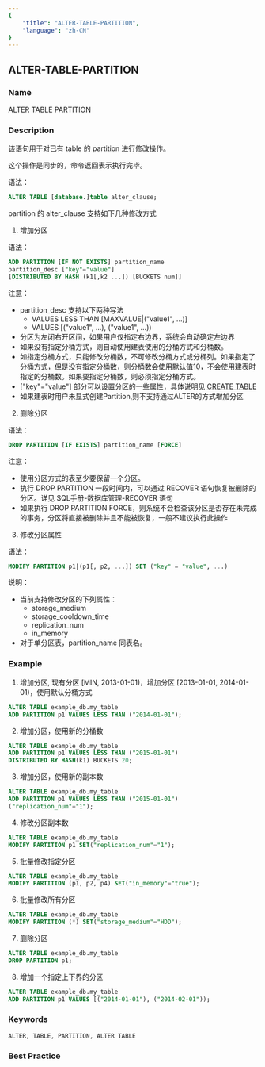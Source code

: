 ```yaml
---
{
    "title": "ALTER-TABLE-PARTITION",
    "language": "zh-CN"
}
---
```


<!--
Licensed to the Apache Software Foundation (ASF) under one
or more contributor license agreements.  See the NOTICE file
distributed with this work for additional information
regarding copyright ownership.  The ASF licenses this file
to you under the Apache License, Version 2.0 (the
"License"); you may not use this file except in compliance
with the License.  You may obtain a copy of the License at

  http://www.apache.org/licenses/LICENSE-2.0

Unless required by applicable law or agreed to in writing,
software distributed under the License is distributed on an
"AS IS" BASIS, WITHOUT WARRANTIES OR CONDITIONS OF ANY
KIND, either express or implied.  See the License for the
specific language governing permissions and limitations
under the License.
-->

## ALTER-TABLE-PARTITION

### Name

ALTER TABLE PARTITION

### Description

该语句用于对已有 table 的 partition 进行修改操作。

这个操作是同步的，命令返回表示执行完毕。

语法：

```sql
ALTER TABLE [database.]table alter_clause;
```

partition 的 alter_clause 支持如下几种修改方式

1. 增加分区

语法：

```sql
ADD PARTITION [IF NOT EXISTS] partition_name 
partition_desc ["key"="value"]
[DISTRIBUTED BY HASH (k1[,k2 ...]) [BUCKETS num]]
```

注意：

- partition_desc 支持以下两种写法
  - VALUES LESS THAN [MAXVALUE|("value1", ...)]
  - VALUES [("value1", ...), ("value1", ...))
- 分区为左闭右开区间，如果用户仅指定右边界，系统会自动确定左边界
- 如果没有指定分桶方式，则自动使用建表使用的分桶方式和分桶数。
- 如指定分桶方式，只能修改分桶数，不可修改分桶方式或分桶列。如果指定了分桶方式，但是没有指定分桶数，则分桶数会使用默认值10，不会使用建表时指定的分桶数。如果要指定分桶数，则必须指定分桶方式。
- ["key"="value"] 部分可以设置分区的一些属性，具体说明见 [CREATE TABLE](../../Create/CREATE-TABLE)
- 如果建表时用户未显式创建Partition,则不支持通过ALTER的方式增加分区

2. 删除分区

语法：

```sql
DROP PARTITION [IF EXISTS] partition_name [FORCE]
```

 注意：

- 使用分区方式的表至少要保留一个分区。
- 执行 DROP PARTITION 一段时间内，可以通过 RECOVER 语句恢复被删除的分区。详见 SQL手册-数据库管理-RECOVER 语句
- 如果执行 DROP PARTITION FORCE，则系统不会检查该分区是否存在未完成的事务，分区将直接被删除并且不能被恢复，一般不建议执行此操作

3. 修改分区属性

 语法：

```sql
MODIFY PARTITION p1|(p1[, p2, ...]) SET ("key" = "value", ...)
```

说明：

- 当前支持修改分区的下列属性：
  - storage_medium
  - storage_cooldown_time
  - replication_num 
  - in_memory
-  对于单分区表，partition_name 同表名。

### Example

1. 增加分区, 现有分区 [MIN, 2013-01-01)，增加分区 [2013-01-01, 2014-01-01)，使用默认分桶方式

```sql
ALTER TABLE example_db.my_table
ADD PARTITION p1 VALUES LESS THAN ("2014-01-01");
```

2. 增加分区，使用新的分桶数

```sql
ALTER TABLE example_db.my_table
ADD PARTITION p1 VALUES LESS THAN ("2015-01-01")
DISTRIBUTED BY HASH(k1) BUCKETS 20;
```

3. 增加分区，使用新的副本数

```sql
ALTER TABLE example_db.my_table
ADD PARTITION p1 VALUES LESS THAN ("2015-01-01")
("replication_num"="1");
```

4. 修改分区副本数

```sql
ALTER TABLE example_db.my_table
MODIFY PARTITION p1 SET("replication_num"="1");
```

5. 批量修改指定分区

```sql
ALTER TABLE example_db.my_table
MODIFY PARTITION (p1, p2, p4) SET("in_memory"="true");
```

6. 批量修改所有分区

```sql
ALTER TABLE example_db.my_table
MODIFY PARTITION (*) SET("storage_medium"="HDD");
```

7. 删除分区

```sql
ALTER TABLE example_db.my_table
DROP PARTITION p1;
```

8. 增加一个指定上下界的分区

```sql
ALTER TABLE example_db.my_table
ADD PARTITION p1 VALUES [("2014-01-01"), ("2014-02-01")); 
```

### Keywords

```text
ALTER, TABLE, PARTITION, ALTER TABLE
```

### Best Practice

